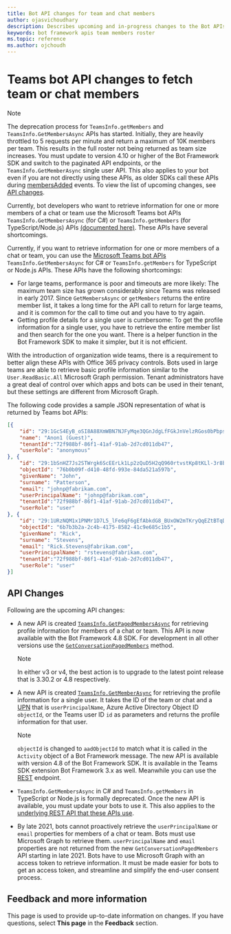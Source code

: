 ```yaml
---
title: Bot API changes for team and chat members
author: ojasvichoudhary 
description: Describes upcoming and in-progress changes to the Bot APIs used for retrieving members of teams and chats
keywords: bot framework apis team members roster
ms.topic: reference
ms.author: ojchoudh
---
```


# Teams bot API changes to fetch team or chat members

>[!NOTE]
> The deprecation process for `TeamsInfo.getMembers` and `TeamsInfo.GetMembersAsync` APIs has started. Initially, they are heavily throttled to 5 requests per minute and return a maximum of 10K members per team. This results in the full roster not being returned as team size increases.
> You must update to version 4.10 or higher of the Bot Framework SDK and switch to the paginated API endpoints, or the `TeamsInfo.GetMemberAsync` single user API. This also applies to your bot even if you are not directly using these APIs, as older SDKs call these APIs during [membersAdded](../bots/how-to/conversations/subscribe-to-conversation-events.md#team-members-added) events. To view the list of upcoming changes, see [API changes](team-chat-member-api-changes.md#api-changes). 

Currently, bot developers who want to retrieve information for one or more members of a chat or team use the Microsoft Teams bot APIs `TeamsInfo.GetMembersAsync` (for C#) or `TeamsInfo.getMembers` (for TypeScript/Node.js) APIs [(documented here)](../bots/how-to/get-teams-context.md#fetch-the-roster-or-user-profile). These APIs have several shortcomings.

Currently, if you want to retrieve information for one or more members of a chat or team, you can use the [Microsoft Teams bot APIs](https://docs.microsoft.com/microsoftteams/platform/bots/how-to/get-teams-context?tabs=dotnet#fetch-the-roster-or-user-profile) `TeamsInfo.GetMembersAsync` for C# or `TeamsInfo.getMembers` for TypeScript or Node.js APIs. These APIs have the following shortcomings:

* For large teams, performance is poor and timeouts are more likely: The maximum team size has grown considerably since Teams was released in early 2017. Since `GetMembersAsync` or `getMembers` returns the entire member list, it takes a long time for the API call to return for large teams, and it is common for the call to time out and you have to try again.
* Getting profile details for a single user is cumbersome: To get the profile information for a single user, you have to retrieve the entire member list and then search for the one you want. There is a helper function in the Bot Framework SDK to make it simpler, but it is not efficient.

With the introduction of organization wide teams, there is a requirement to better align these APIs with Office 365 privacy controls. Bots used in large teams are able to retrieve basic profile information similar to the `User.ReadBasic.All` Microsoft Graph permission. Tenant administrators have a great deal of control over which apps and bots can be used in their tenant, but these settings are different from Microsoft Graph.

The following code provides a sample JSON representation of what is returned by Teams bot APIs:

```json
[{
    "id": "29:1GcS4EyB_oSI8A88XmWBN7NJFyMqe3QGnJdgLfFGkJnVelzRGos0bPbpsfJjcbAD22bmKc4GMbrY2g4JDrrA8vM06X1-cHHle4zOE6U4ttcc",
    "name": "Anon1 (Guest)",
    "tenantId":"72f988bf-86f1-41af-91ab-2d7cd011db47",
	"userRole": "anonymous"
}, {
    "id": "29:1bSnHZ7Js2STWrgk6ScEErLk1Lp2zQuD5H2qQ960rtvstKp8tKLl-3r8b6DoW0QxZimuTxk_kupZ1DBMpvIQQUAZL-PNj0EORDvRZXy8kvWk",
    "objectId": "76b0b09f-d410-48fd-993e-84da521a597b",
    "givenName": "John",
    "surname": "Patterson",
    "email": "johnp@fabrikam.com",
    "userPrincipalName": "johnp@fabrikam.com",
    "tenantId":"72f988bf-86f1-41af-91ab-2d7cd011db47",
	"userRole": "user"
}, {
    "id": "29:1URzNQM1x1PNMr1D7L5_lFe6qF6gEfAbkdG8_BUxOW2mTKryQqEZtBTqDt10-MghkzjYDuUj4KG6nvg5lFAyjOLiGJ4jzhb99WrnI7XKriCs",
    "objectId": "6b7b3b2a-2c4b-4175-8582-41c9e685c1b5",
    "givenName": "Rick",
    "surname": "Stevens",
    "email": "Rick.Stevens@fabrikam.com",
    "userPrincipalName": "rstevens@fabrikam.com",
    "tenantId":"72f988bf-86f1-41af-91ab-2d7cd011db47",
	"userRole": "user"
}]
```

## API Changes

Following are the upcoming API changes:

* A new API is created [`TeamsInfo.GetPagedMembersAsync`](https://docs.microsoft.com/microsoftteams/platform/bots/how-to/get-teams-context?tabs=dotnet#fetch-the-roster-or-user-profile) for retrieving profile information for members of a chat or team. This API is now available with the Bot Framework 4.8 SDK. For development in all other versions use the [`GetConversationPagedMembers`](https://docs.microsoft.com/dotnet/api/microsoft.bot.connector.conversationsextensions.getconversationpagedmembersasync?view=botbuilder-dotnet-stable&preserve-view=true) method.

    > [!NOTE]
    > In either v3 or v4, the best action is to upgrade to the latest point release that is 3.30.2 or 4.8 respectively.

* A new API is created [`TeamsInfo.GetMemberAsync`](https://docs.microsoft.com/microsoftteams/platform/bots/how-to/get-teams-context?tabs=dotnet#get-single-member-details) for retrieving the profile information for a single user. It takes the ID of the team or chat and a [UPN](https://docs.microsoft.com/windows/win32/ad/naming-properties#userprincipalname) that is `userPrincipalName`, Azure Active Directory Object ID `objectId`, or the Teams user ID `id` as parameters and returns the profile information for that user.

    > [!NOTE]
    > `objectId` is changed to `aadObjectId` to match what it is called in the `Activity` object of a Bot Framework message. The new API is available with version 4.8 of the Bot Framework SDK. It is available in the Teams SDK extension Bot Framework 3.x as well. Meanwhile you can use the [REST](https://docs.microsoft.com/microsoftteams/platform/bots/how-to/get-teams-context?tabs=json#get-single-member-details) endpoint.

* `TeamsInfo.GetMembersAsync` in C# and `TeamsInfo.getMembers` in TypeScript or Node.js is formally deprecated. Once the new API is available, you must update your bots to use it. This also applies to the [underlying REST API that these APIs use](https://docs.microsoft.com/microsoftteams/platform/bots/how-to/get-teams-context?tabs=json#tabpanel_CeZOj-G++Q_json).
* By late 2021, bots cannot proactively retrieve the `userPrincipalName` or `email` properties for members of a chat or team. Bots must use Microsoft Graph to retrieve them. `userPrincipalName` and `email` properties are not returned from the new `GetConversationPagedMembers` API starting in late 2021. Bots have to use Microsoft Graph with an access token to retrieve information. It must be made easier for bots to get an access token, and streamline and simplify the end-user consent process.

## Feedback and more information

This page is used to provide up-to-date information on changes. If you have questions, select **This page** in the **Feedback** section.
